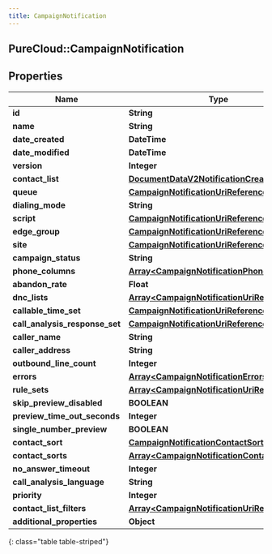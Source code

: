 ```yaml
---
title: CampaignNotification
---
```

## PureCloud::CampaignNotification

## Properties

|Name | Type | Description | Notes|
|------------ | ------------- | ------------- | -------------|
| **id** | **String** |  | [optional] |
| **name** | **String** |  | [optional] |
| **date_created** | **DateTime** |  | [optional] |
| **date_modified** | **DateTime** |  | [optional] |
| **version** | **Integer** |  | [optional] |
| **contact_list** | [**DocumentDataV2NotificationCreatedBy**](DocumentDataV2NotificationCreatedBy.html) |  | [optional] |
| **queue** | [**CampaignNotificationUriReference**](CampaignNotificationUriReference.html) |  | [optional] |
| **dialing_mode** | **String** |  | [optional] |
| **script** | [**CampaignNotificationUriReference**](CampaignNotificationUriReference.html) |  | [optional] |
| **edge_group** | [**CampaignNotificationUriReference**](CampaignNotificationUriReference.html) |  | [optional] |
| **site** | [**CampaignNotificationUriReference**](CampaignNotificationUriReference.html) |  | [optional] |
| **campaign_status** | **String** |  | [optional] |
| **phone_columns** | [**Array&lt;CampaignNotificationPhoneColumns&gt;**](CampaignNotificationPhoneColumns.html) |  | [optional] |
| **abandon_rate** | **Float** |  | [optional] |
| **dnc_lists** | [**Array&lt;CampaignNotificationUriReference&gt;**](CampaignNotificationUriReference.html) |  | [optional] |
| **callable_time_set** | [**CampaignNotificationUriReference**](CampaignNotificationUriReference.html) |  | [optional] |
| **call_analysis_response_set** | [**CampaignNotificationUriReference**](CampaignNotificationUriReference.html) |  | [optional] |
| **caller_name** | **String** |  | [optional] |
| **caller_address** | **String** |  | [optional] |
| **outbound_line_count** | **Integer** |  | [optional] |
| **errors** | [**Array&lt;CampaignNotificationErrors&gt;**](CampaignNotificationErrors.html) |  | [optional] |
| **rule_sets** | [**Array&lt;CampaignNotificationUriReference&gt;**](CampaignNotificationUriReference.html) |  | [optional] |
| **skip_preview_disabled** | **BOOLEAN** |  | [optional] |
| **preview_time_out_seconds** | **Integer** |  | [optional] |
| **single_number_preview** | **BOOLEAN** |  | [optional] |
| **contact_sort** | [**CampaignNotificationContactSort**](CampaignNotificationContactSort.html) |  | [optional] |
| **contact_sorts** | [**Array&lt;CampaignNotificationContactSort&gt;**](CampaignNotificationContactSort.html) |  | [optional] |
| **no_answer_timeout** | **Integer** |  | [optional] |
| **call_analysis_language** | **String** |  | [optional] |
| **priority** | **Integer** |  | [optional] |
| **contact_list_filters** | [**Array&lt;CampaignNotificationUriReference&gt;**](CampaignNotificationUriReference.html) |  | [optional] |
| **additional_properties** | **Object** |  | [optional] |
{: class="table table-striped"}


